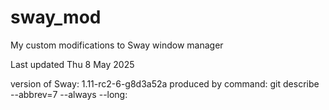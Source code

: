 # sway_mod
My custom modifications to Sway window manager

Last updated Thu 8 May 2025

version of Sway: 1.11-rc2-6-g8d3a52a
produced by command:
git describe --abbrev=7 --always --long:

